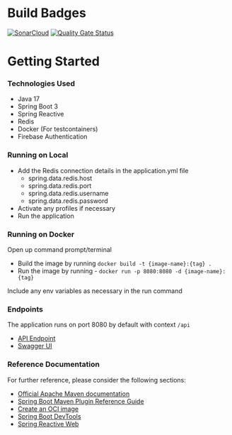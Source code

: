 # Build Badges

[![SonarCloud](https://github.com/cant-code/todo-server/actions/workflows/build.yml/badge.svg?branch=main)](https://github.com/cant-code/todo-server/actions/workflows/build.yml)
[![Quality Gate Status](https://sonarcloud.io/api/project_badges/measure?project=cant-code_todo-server&metric=alert_status)](https://sonarcloud.io/summary/new_code?id=cant-code_todo-server)

# Getting Started

### Technologies Used

* Java 17
* Spring Boot 3
* Spring Reactive
* Redis
* Docker (For testcontainers)
* Firebase Authentication

### Running on Local

* Add the Redis connection details in the application.yml file
  * spring.data.redis.host
  * spring.data.redis.port
  * spring.data.redis.username
  * spring.data.redis.password
* Activate any profiles if necessary
* Run the application

### Running on Docker

Open up command prompt/terminal

* Build the image by running `docker build -t {image-name}:{tag} .`
* Run the image by running -
  `docker run -p 8080:8080 -d {image-name}:{tag}`

Include any env variables as necessary in the run command

### Endpoints

The application runs on port 8080 by default with context `/api`

* [API Endpoint](http://localhost:8080/api/)
* [Swagger UI](http://localhost:8080/api/webjars/swagger-ui/index.html)

### Reference Documentation

For further reference, please consider the following sections:

* [Official Apache Maven documentation](https://maven.apache.org/guides/index.html)
* [Spring Boot Maven Plugin Reference Guide](https://docs.spring.io/spring-boot/docs/3.0.3/maven-plugin/reference/html/)
* [Create an OCI image](https://docs.spring.io/spring-boot/docs/3.0.3/maven-plugin/reference/html/#build-image)
* [Spring Boot DevTools](https://docs.spring.io/spring-boot/docs/3.0.3/reference/htmlsingle/#using.devtools)
* [Spring Reactive Web](https://docs.spring.io/spring-boot/docs/3.0.3/reference/htmlsingle/#web.reactive)
